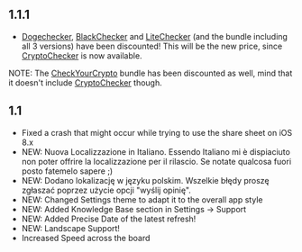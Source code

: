 ## 1.1.1

- [Dogechecker][0], [BlackChecker][1] and [LiteChecker][2] (and the bundle including all 3 versions) have been discounted! This will be the new price, since [CryptoChecker][3] is now available.

NOTE: The [CheckYourCrypto][4] bundle has been discounted as well, mind that it doesn't include [CryptoChecker][3] though.

## 1.1

* Fixed a crash that might occur while trying to use the share sheet on iOS 8.x
* NEW: Nuova Localizzazione in Italiano. Essendo Italiano mi è dispiaciuto non poter offrire la localizzazione per il rilascio. Se notate qualcosa fuori posto fatemelo sapere ;)
* NEW: Dodano lokalizację w języku polskim. Wszelkie błędy proszę zgłaszać poprzez użycie opcji "wyślij opinię".
* NEW: Changed Settings theme to adapt it to the overall app style
* NEW: Added Knowledge Base section in Settings -\> Support
* NEW: Added Precise Date of the latest refresh!
* NEW: Landscape Support!
* Increased Speed across the board

[0]: https://itunes.apple.com/us/app/dogechecker-dogecoin-price/id1011904433?ls=1&mt=8?&at=1010lHG
[1]: https://itunes.apple.com/pl/app/blackchecker-blackcoin-price/id1012356346?&at=1010lHG?mt=8
[2]: https://itunes.apple.com/pl/app/litechecker-litecoin-price/id1012346934?&at=1010lHG?mt=8
[3]: https://itunes.apple.com/us/app/cryptochecker/id1042715907?ls=1&mt=8?&at=1010lHG
[4]: https://itunes.apple.com/pl/app-bundle/check-your-crypto-dogecoin/id1021098263?&at=1010lHG?mt=8per